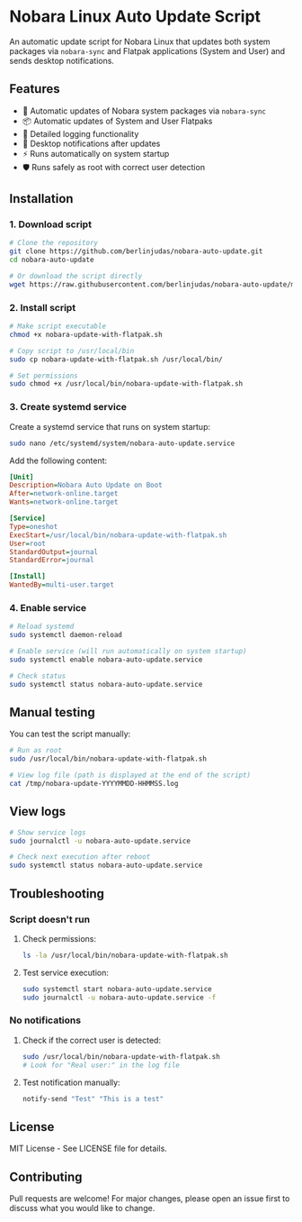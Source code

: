 # Nobara Linux Auto Update Script

An automatic update script for Nobara Linux that updates both system packages via `nobara-sync` and Flatpak applications (System and User) and sends desktop notifications.

## Features

- 🔄 Automatic updates of Nobara system packages via `nobara-sync`
- 📦 Automatic updates of System and User Flatpaks
- 📝 Detailed logging functionality
- 🔔 Desktop notifications after updates
- ⚡ Runs automatically on system startup
- 🛡️ Runs safely as root with correct user detection

## Installation

### 1. Download script

```bash
# Clone the repository
git clone https://github.com/berlinjudas/nobara-auto-update.git
cd nobara-auto-update

# Or download the script directly
wget https://raw.githubusercontent.com/berlinjudas/nobara-auto-update/main/nobara-update-with-flatpak.sh
```

### 2. Install script

```bash
# Make script executable
chmod +x nobara-update-with-flatpak.sh

# Copy script to /usr/local/bin
sudo cp nobara-update-with-flatpak.sh /usr/local/bin/

# Set permissions
sudo chmod +x /usr/local/bin/nobara-update-with-flatpak.sh
```

### 3. Create systemd service

Create a systemd service that runs on system startup:

```bash
sudo nano /etc/systemd/system/nobara-auto-update.service
```

Add the following content:

```ini
[Unit]
Description=Nobara Auto Update on Boot
After=network-online.target
Wants=network-online.target

[Service]
Type=oneshot
ExecStart=/usr/local/bin/nobara-update-with-flatpak.sh
User=root
StandardOutput=journal
StandardError=journal

[Install]
WantedBy=multi-user.target
```

### 4. Enable service

```bash
# Reload systemd
sudo systemctl daemon-reload

# Enable service (will run automatically on system startup)
sudo systemctl enable nobara-auto-update.service

# Check status
sudo systemctl status nobara-auto-update.service
```

## Manual testing

You can test the script manually:

```bash
# Run as root
sudo /usr/local/bin/nobara-update-with-flatpak.sh

# View log file (path is displayed at the end of the script)
cat /tmp/nobara-update-YYYYMMDD-HHMMSS.log
```

## View logs

```bash
# Show service logs
sudo journalctl -u nobara-auto-update.service

# Check next execution after reboot
sudo systemctl status nobara-auto-update.service
```

## Troubleshooting

### Script doesn't run

1. Check permissions:
   ```bash
   ls -la /usr/local/bin/nobara-update-with-flatpak.sh
   ```

2. Test service execution:
   ```bash
   sudo systemctl start nobara-auto-update.service
   sudo journalctl -u nobara-auto-update.service -f
   ```

### No notifications

1. Check if the correct user is detected:
   ```bash
   sudo /usr/local/bin/nobara-update-with-flatpak.sh
   # Look for "Real user:" in the log file
   ```

2. Test notification manually:
   ```bash
   notify-send "Test" "This is a test"
   ```

## License

MIT License - See LICENSE file for details.

## Contributing

Pull requests are welcome! For major changes, please open an issue first to discuss what you would like to change.